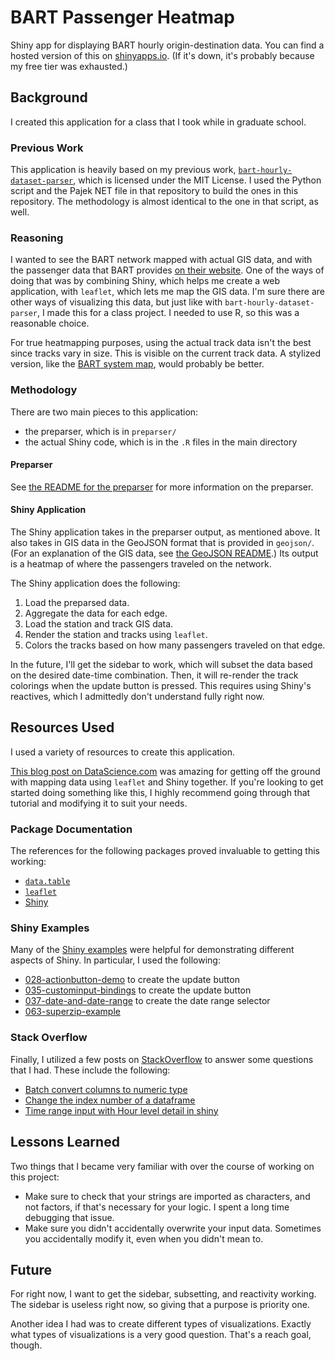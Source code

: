 # BART Passenger Heatmap

Shiny app for displaying BART hourly origin-destination data.
You can find a hosted version of this on [shinyapps.io](https://jlperona.shinyapps.io/bart-passenger-heatmap/).
(If it's down, it's probably because my free tier was exhausted.)

## Background

I created this application for a class that I took while in graduate school.

### Previous Work

This application is heavily based on my previous work, [`bart-hourly-dataset-parser`](https://github.com/jlperona/bart-hourly-dataset-parser), which is licensed under the MIT License.
I used the Python script and the Pajek NET file in that repository to build the ones in this repository.
The methodology is almost identical to the one in that script, as well.

### Reasoning

I wanted to see the BART network mapped with actual GIS data, and with the passenger data that BART provides [on their website](https://www.bart.gov/about/reports/ridership).
One of the ways of doing that was by combining Shiny, which helps me create a web application, with `leaflet`, which lets me map the GIS data.
I'm sure there are other ways of visualizing this data, but just like with `bart-hourly-dataset-parser`, I made this for a class project.
I needed to use R, so this was a reasonable choice.

For true heatmapping purposes, using the actual track data isn't the best since tracks vary in size.
This is visible on the current track data.
A stylized version, like the [BART system map](https://www.bart.gov/system-map), would probably be better. 

### Methodology

There are two main pieces to this application:

* the preparser, which is in `preparser/`
* the actual Shiny code, which is in the `.R` files in the main directory

#### Preparser

See [the README for the preparser](preparser/README.md) for more information on the preparser.

#### Shiny Application

The Shiny application takes in the preparser output, as mentioned above.
It also takes in GIS data in the GeoJSON format that is provided in `geojson/`.
(For an explanation of the GIS data, see [the GeoJSON README](geojson/README.md).)
Its output is a heatmap of where the passengers traveled on the network.

The Shiny application does the following:

1. Load the preparsed data.
2. Aggregate the data for each edge.
3. Load the station and track GIS data.
4. Render the station and tracks using `leaflet`.
5. Colors the tracks based on how many passengers traveled on that edge.

In the future, I'll get the sidebar to work, which will subset the data based on the desired date-time combination.
Then, it will re-render the track colorings when the update button is pressed.
This requires using Shiny's reactives, which I admittedly don't understand fully right now.

## Resources Used

I used a variety of resources to create this application.

[This blog post on DataScience.com](https://www.datascience.com/blog/beginners-guide-to-shiny-and-leaflet-for-interactive-mapping) was amazing for getting off the ground with mapping data using `leaflet` and Shiny together.
If you're looking to get started doing something like this, I highly recommend going through that tutorial and modifying it to suit your needs.

### Package Documentation

The references for the following packages proved invaluable to getting this working:

* [`data.table`](https://github.com/Rdatatable/data.table/wiki)
* [`leaflet`](https://rstudio.github.io/leaflet/)
* [Shiny](https://shiny.rstudio.com/articles/#first-app)

### Shiny Examples

Many of the [Shiny examples](https://github.com/rstudio/shiny-examples) were helpful for demonstrating different aspects of Shiny.
In particular, I used the following:

* [028-actionbutton-demo](https://github.com/rstudio/shiny-examples/tree/master/028-actionbutton-demo) to create the update button
* [035-custominput-bindings](https://github.com/rstudio/shiny-examples/tree/master/035-custom-input-bindings) to create the update button
* [037-date-and-date-range](https://github.com/rstudio/shiny-examples/tree/master/037-date-and-date-range) to create the date range selector
* [063-superzip-example](https://github.com/rstudio/shiny-examples/tree/master/063-superzip-example) 

### Stack Overflow

Finally, I utilized a few posts on [StackOverflow](https://stackoverflow.com/) to answer some questions that I had.
These include the following:

* [Batch convert columns to numeric type](https://stackoverflow.com/questions/19146354/batch-convert-columns-to-numeric-type)
* [Change the index number of a dataframe](https://stackoverflow.com/questions/7567790/change-the-index-number-of-a-dataframe)
* [Time range input with Hour level detail in shiny](https://stackoverflow.com/questions/38849674/time-range-input-with-hour-level-detail-in-shiny)

## Lessons Learned

Two things that I became very familiar with over the course of working on this project:

* Make sure to check that your strings are imported as characters, and not factors, if that's necessary for your logic. I spent a long time debugging that issue.
* Make sure you didn't accidentally overwrite your input data. Sometimes you accidentally modify it, even when you didn't mean to.

## Future

For right now, I want to get the sidebar, subsetting, and reactivity working.
The sidebar is useless right now, so giving that a purpose is priority one.

Another idea I had was to create different types of visualizations.
Exactly what types of visualizations is a very good question.
That's a reach goal, though.
